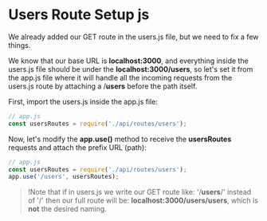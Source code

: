 # Users Route Setup js

We already added our GET route in the users.js file, but we need to fix a few things.

We know that our base URL is **localhost:3000**, and everything inside the users.js file should be under the **localhost:3000/users**, so let's set it from the app.js file where it will handle all the incoming requests from the users.js route by attaching a /**users** before the path itself.

First, import the users.js inside the app.js file:
```js
// app.js
const usersRoutes = require('./api/routes/users');
```

Now, let's modify the **app.use()** method to receive the **usersRoutes** requests and attach the prefix URL (path):
```js
// app.js
const usersRoutes = require('./api/routes/users');
app.use('/users', usersRoutes);
```

>!Note that if in users.js we write our GET route like: '/**users**/' instead of '/' then our full route will be: **localhost:3000/users/users**, which is **not** the desired naming.
